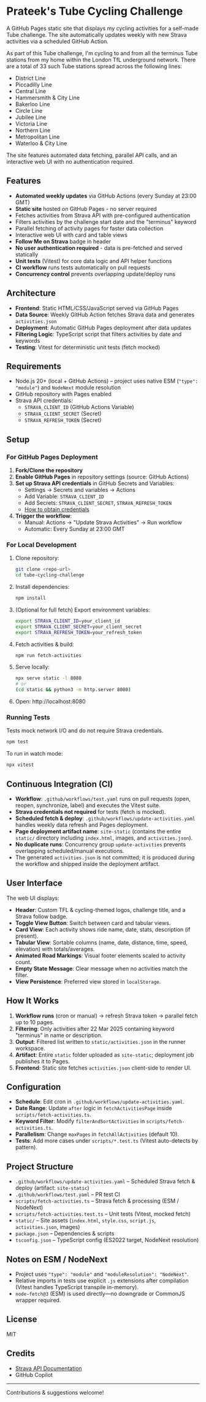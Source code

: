 # Prateek's Tube Cycling Challenge

A GitHub Pages static site that displays my cycling activities for a self-made Tube challenge. The site automatically updates weekly with new Strava activities via a scheduled GitHub Action.

As part of this Tube challenge, I'm cycling to and from all the terminus Tube stations from my home within the London TfL underground network.
There are a total of 33 such Tube stations spread across the following lines:
- District Line
- Piccadilly Line
- Central Line
- Hammersmith & City Line
- Bakerloo Line
- Circle Line
- Jubilee Line
- Victoria Line
- Northern Line
- Metropolitan Line
- Waterloo & City Line

The site features automated data fetching, parallel API calls, and an interactive web UI with no authentication required.

## Features
- **Automated weekly updates** via GitHub Actions (every Sunday at 23:00 GMT)
- **Static site** hosted on GitHub Pages - no server required
- Fetches activities from Strava API with pre-configured authentication
- Filters activities by the challenge start date and the "terminus" keyword
- Parallel fetching of activity pages for faster data collection
- Interactive web UI with card and table views
- **Follow Me on Strava** badge in header
- **No user authentication required** - data is pre-fetched and served statically
- **Unit tests** (Vitest) for core data logic and API helper functions
- **CI workflow** runs tests automatically on pull requests
- **Concurrency control** prevents overlapping update/deploy runs

## Architecture
- **Frontend**: Static HTML/CSS/JavaScript served via GitHub Pages
- **Data Source**: Weekly GitHub Action fetches Strava data and generates `activities.json`
- **Deployment**: Automatic GitHub Pages deployment after data updates
- **Filtering Logic**: TypeScript script that filters activities by date and keywords
- **Testing**: Vitest for deterministic unit tests (fetch mocked)

## Requirements
- Node.js 20+ (local + GitHub Actions) – project uses native ESM (`"type": "module"`) and `NodeNext` module resolution
- GitHub repository with Pages enabled
- Strava API credentials:
    - `STRAVA_CLIENT_ID` (GitHub Actions Variable)
    - `STRAVA_CLIENT_SECRET` (Secret)
    - `STRAVA_REFRESH_TOKEN` (Secret)

## Setup

### For GitHub Pages Deployment
1. **Fork/Clone the repository**
2. **Enable GitHub Pages** in repository settings (source: GitHub Actions)
3. **Set up Strava API credentials** in GitHub Secrets and Variables:
   - Settings → Secrets and variables → Actions
   - Add Variable: `STRAVA_CLIENT_ID`
   - Add Secrets: `STRAVA_CLIENT_SECRET`, `STRAVA_REFRESH_TOKEN`
   - [How to obtain credentials](https://developers.strava.com/docs/getting-started/#account)
4. **Trigger the workflow**:
   - Manual: Actions → "Update Strava Activities" → Run workflow
   - Automatic: Every Sunday at 23:00 GMT

### For Local Development
1. Clone repository:
   ```sh
   git clone <repo-url>
   cd tube-cycling-challenge
   ```
2. Install dependencies:
   ```sh
   npm install
   ```
3. (Optional for full fetch) Export environment variables:
   ```sh
   export STRAVA_CLIENT_ID=your_client_id
   export STRAVA_CLIENT_SECRET=your_client_secret
   export STRAVA_REFRESH_TOKEN=your_refresh_token
   ```
4. Fetch activities & build:
   ```sh
   npm run fetch-activities
   ```
5. Serve locally:
   ```sh
   npx serve static -l 8080
   # or
   (cd static && python3 -m http.server 8080)
   ```
6. Open: http://localhost:8080

### Running Tests
Tests mock network I/O and do not require Strava credentials.
```sh
npm test
```
To run in watch mode:
```sh
npx vitest
```

## Continuous Integration (CI)
- **Workflow**: `.github/workflows/test.yaml` runs on pull requests (open, reopen, synchronize, label) and executes the Vitest suite.
- **Strava credentials not required** for tests (fetch is mocked).
- **Scheduled fetch & deploy**: `.github/workflows/update-activities.yaml` handles weekly data refresh and Pages deployment.
- **Page deployment artifact name**: `site-static` (contains the entire `static/` directory including `index.html`, images, and `activities.json`).
- **No duplicate runs**: Concurrency group `update-activities` prevents overlapping scheduled/manual executions.
- The generated `activities.json` is not committed; it is produced during the workflow and shipped inside the deployment artifact.

## User Interface
The web UI displays:
- **Header**: Custom TFL & cycling-themed logos, challenge title, and a Strava follow badge.
- **Toggle View Button**: Switch between card and tabular views.
- **Card View**: Each activity shows ride name, date, stats, description (if present).
- **Tabular View**: Sortable columns (name, date, distance, time, speed, elevation) with totals/averages.
- **Animated Road Markings**: Visual footer elements scaled to activity count.
- **Empty State Message**: Clear message when no activities match the filter.
- **View Persistence**: Preferred view stored in `localStorage`.

## How It Works
1. **Workflow runs** (cron or manual) → refresh Strava token → parallel fetch up to 10 pages.
2. **Filtering**: Only activities after 22 Mar 2025 containing keyword "terminus" in name or description.
3. **Output**: Filtered list written to `static/activities.json` in the runner workspace.
4. **Artifact**: Entire `static` folder uploaded as `site-static`; deployment job publishes it to Pages.
5. **Frontend**: Static site fetches `activities.json` client-side to render UI.

## Configuration
- **Schedule**: Edit cron in `.github/workflows/update-activities.yaml`.
- **Date Range**: Update `after` logic in `fetchActivitiesPage` inside `scripts/fetch-activities.ts`.
- **Keyword Filter**: Modify `filterAndSortActivities` in `scripts/fetch-activities.ts`.
- **Parallelism**: Change `maxPages` in `fetchAllActivities` (default 10).
- **Tests**: Add more cases under `scripts/*.test.ts` (Vitest auto-detects by pattern).

## Project Structure
- `.github/workflows/update-activities.yaml` – Scheduled Strava fetch & deploy (artifact: `site-static`)
- `.github/workflows/test.yaml` – PR test CI
- `scripts/fetch-activities.ts` – Strava fetch & processing (ESM / NodeNext)
- `scripts/fetch-activities.test.ts` – Unit tests (Vitest, mocked fetch)
- `static/` – Site assets (`index.html`, `style.css`, `script.js`, `activities.json`, images)
- `package.json` – Dependencies & scripts
- `tsconfig.json` – TypeScript config (ES2022 target, NodeNext resolution)

## Notes on ESM / NodeNext
- Project uses `"type": "module"` and `"moduleResolution": "NodeNext"`.
- Relative imports in tests use explicit `.js` extensions after compilation (Vitest handles TypeScript transpile in-memory).
- `node-fetch@3` (ESM) is used directly—no downgrade or CommonJS wrapper required.

## License
MIT

## Credits
- [Strava API Documentation](https://developers.strava.com/docs/)
- GitHub Copilot

---
Contributions & suggestions welcome!

